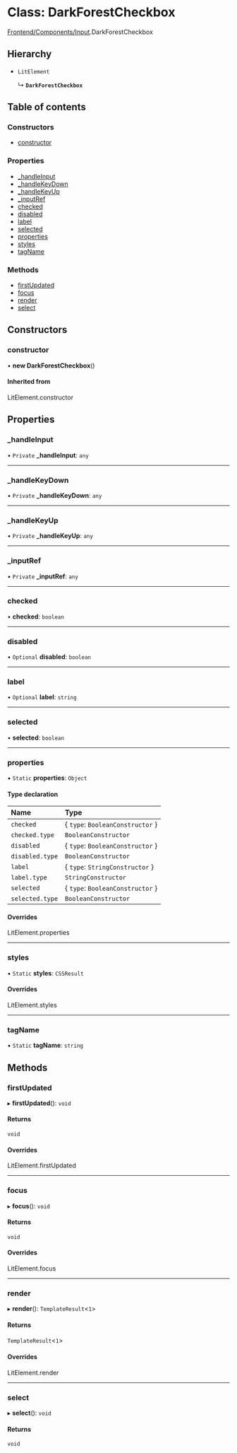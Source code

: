 # Class: DarkForestCheckbox

[Frontend/Components/Input](../modules/Frontend_Components_Input.md).DarkForestCheckbox

## Hierarchy

- `LitElement`

  ↳ **`DarkForestCheckbox`**

## Table of contents

### Constructors

- [constructor](Frontend_Components_Input.DarkForestCheckbox.md#constructor)

### Properties

- [\_handleInput](Frontend_Components_Input.DarkForestCheckbox.md#_handleinput)
- [\_handleKeyDown](Frontend_Components_Input.DarkForestCheckbox.md#_handlekeydown)
- [\_handleKeyUp](Frontend_Components_Input.DarkForestCheckbox.md#_handlekeyup)
- [\_inputRef](Frontend_Components_Input.DarkForestCheckbox.md#_inputref)
- [checked](Frontend_Components_Input.DarkForestCheckbox.md#checked)
- [disabled](Frontend_Components_Input.DarkForestCheckbox.md#disabled)
- [label](Frontend_Components_Input.DarkForestCheckbox.md#label)
- [selected](Frontend_Components_Input.DarkForestCheckbox.md#selected)
- [properties](Frontend_Components_Input.DarkForestCheckbox.md#properties)
- [styles](Frontend_Components_Input.DarkForestCheckbox.md#styles)
- [tagName](Frontend_Components_Input.DarkForestCheckbox.md#tagname)

### Methods

- [firstUpdated](Frontend_Components_Input.DarkForestCheckbox.md#firstupdated)
- [focus](Frontend_Components_Input.DarkForestCheckbox.md#focus)
- [render](Frontend_Components_Input.DarkForestCheckbox.md#render)
- [select](Frontend_Components_Input.DarkForestCheckbox.md#select)

## Constructors

### constructor

• **new DarkForestCheckbox**()

#### Inherited from

LitElement.constructor

## Properties

### \_handleInput

• `Private` **\_handleInput**: `any`

---

### \_handleKeyDown

• `Private` **\_handleKeyDown**: `any`

---

### \_handleKeyUp

• `Private` **\_handleKeyUp**: `any`

---

### \_inputRef

• `Private` **\_inputRef**: `any`

---

### checked

• **checked**: `boolean`

---

### disabled

• `Optional` **disabled**: `boolean`

---

### label

• `Optional` **label**: `string`

---

### selected

• **selected**: `boolean`

---

### properties

▪ `Static` **properties**: `Object`

#### Type declaration

| Name            | Type                             |
| :-------------- | :------------------------------- |
| `checked`       | { `type`: `BooleanConstructor` } |
| `checked.type`  | `BooleanConstructor`             |
| `disabled`      | { `type`: `BooleanConstructor` } |
| `disabled.type` | `BooleanConstructor`             |
| `label`         | { `type`: `StringConstructor` }  |
| `label.type`    | `StringConstructor`              |
| `selected`      | { `type`: `BooleanConstructor` } |
| `selected.type` | `BooleanConstructor`             |

#### Overrides

LitElement.properties

---

### styles

▪ `Static` **styles**: `CSSResult`

#### Overrides

LitElement.styles

---

### tagName

▪ `Static` **tagName**: `string`

## Methods

### firstUpdated

▸ **firstUpdated**(): `void`

#### Returns

`void`

#### Overrides

LitElement.firstUpdated

---

### focus

▸ **focus**(): `void`

#### Returns

`void`

#### Overrides

LitElement.focus

---

### render

▸ **render**(): `TemplateResult`<`1`\>

#### Returns

`TemplateResult`<`1`\>

#### Overrides

LitElement.render

---

### select

▸ **select**(): `void`

#### Returns

`void`

